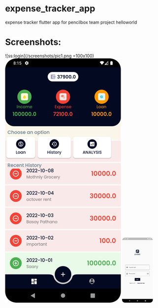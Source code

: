 # expense_tracker_app
expense tracker flutter app for pencilbox team project helloworld

# Screenshots:

![ss:login](/screenshots/pic1.png =100x100)
![ss:dashboard](/screenshots/pic2.png)
<img src="/screenshots/pic1.png" width = "100" />
